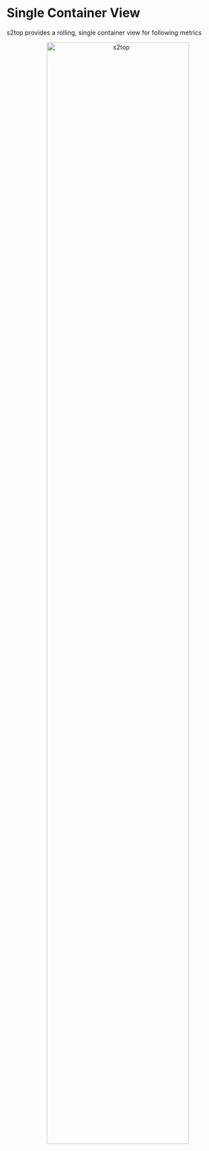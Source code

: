 # Single Container View

s2top provides a rolling, single container view for following metrics
<p align="center"><img width="80%" src="img/single.gif" alt="s2top"/></p>
